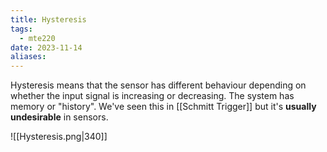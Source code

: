 ```yaml
---
title: Hysteresis
tags:
  - mte220
date: 2023-11-14
aliases:
---
```

Hysteresis means that the sensor has different behaviour depending on whether the input signal is increasing or decreasing. The system has memory or "history". We've seen this in [[Schmitt Trigger]] but it's **usually undesirable** in sensors.

![[Hysteresis.png|340]]
